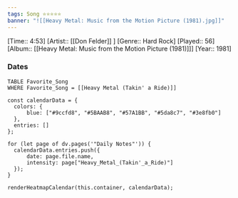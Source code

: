 ```yaml
---
tags: Song ⭐⭐⭐⭐⭐ 
banner: "![[Heavy Metal: Music from the Motion Picture (1981).jpg]]"
---
```

[Time:: 4:53]
[Artist:: [[Don Felder]] ]
[Genre:: Hard Rock]
[Played:: 56]
[Album:: [[Heavy Metal: Music from the Motion Picture (1981)]]]
[Year:: 1981]
### Dates
````dataview
TABLE Favorite_Song
WHERE Favorite_Song = [[Heavy Metal (Takin' a Ride)]]
````
  ```dataviewjs
const calendarData = { 
	colors: { 
		blue: ["#9ccfd8", "#5BAAB8", "#57A1BB", "#5da8c7", "#3e8fb0"] 
	}, 
	entries: [] 
}; 

for (let page of dv.pages('"Daily Notes"')) { 
	calendarData.entries.push({ 
		date: page.file.name, 
		intensity: page["Heavy_Metal_(Takin'_a_Ride)"]
	}); 
} 

renderHeatmapCalendar(this.container, calendarData);
```

